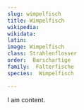 ```yaml
---
slug: wimpelfisch
title: Wimpelfisch
wikipedia: 
wikidata: 
latin:
image: Wimpelfisch
class: Strahlenflosser
order:  Barschartige
family:  Falterfische
species:  Wimpelfisch

---
```


I am content.
